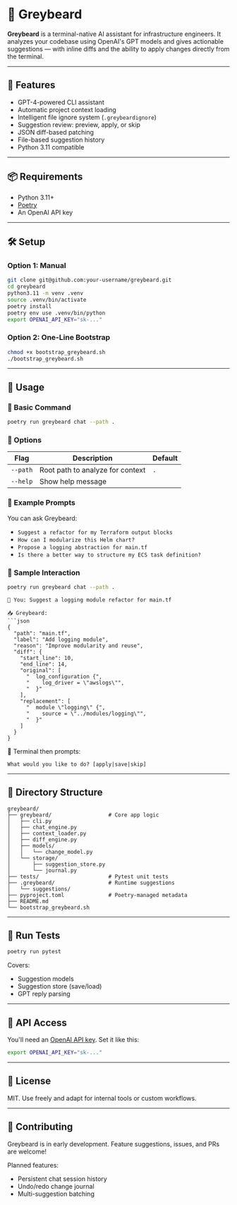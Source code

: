 # 🧙 Greybeard

**Greybeard** is a terminal-native AI assistant for infrastructure engineers. It analyzes your codebase using OpenAI's GPT models and gives actionable suggestions — with inline diffs and the ability to apply changes directly from the terminal.

---

## 🚀 Features

- GPT-4-powered CLI assistant
- Automatic project context loading
- Intelligent file ignore system (`.greybeardignore`)
- Suggestion review: preview, apply, or skip
- JSON diff-based patching
- File-based suggestion history
- Python 3.11 compatible

---

## 📦 Requirements

- Python 3.11+
- [Poetry](https://python-poetry.org/docs/)
- An OpenAI API key

---

## 🛠 Setup

### Option 1: Manual

```bash
git clone git@github.com:your-username/greybeard.git
cd greybeard
python3.11 -m venv .venv
source .venv/bin/activate
poetry install
poetry env use .venv/bin/python
export OPENAI_API_KEY="sk-..."
```

### Option 2: One-Line Bootstrap

```bash
chmod +x bootstrap_greybeard.sh
./bootstrap_greybeard.sh
```

---

## 💬 Usage

### 🧭 Basic Command

```bash
poetry run greybeard chat --path .
```

### 🧾 Options

| Flag     | Description                          | Default |
|----------|--------------------------------------|---------|
| `--path` | Root path to analyze for context     | `.`     |
| `--help`| Show help message                    |         |

### 🧠 Example Prompts

You can ask Greybeard:

- `Suggest a refactor for my Terraform output blocks`
- `How can I modularize this Helm chart?`
- `Propose a logging abstraction for main.tf`
- `Is there a better way to structure my ECS task definition?`

### 📘 Sample Interaction

```bash
poetry run greybeard chat --path .
```

```
🧠 You: Suggest a logging module refactor for main.tf

📥 Greybeard:
```json
{
  "path": "main.tf",
  "label": "Add logging module",
  "reason": "Improve modularity and reuse",
  "diff": {
    "start_line": 10,
    "end_line": 14,
    "original": [
      "  log_configuration {",
      "    log_driver = \"awslogs\"",
      "  }"
    ],
    "replacement": [
      "  module \"logging\" {",
      "    source = \"../modules/logging\"",
      "  }"
    ]
  }
}
```

🔧 Terminal then prompts:
```
What would you like to do? [apply|save|skip]
```

---

## 📂 Directory Structure

```
greybeard/
├── greybeard/                  # Core app logic
│   ├── cli.py
│   ├── chat_engine.py
│   ├── context_loader.py
│   ├── diff_engine.py
│   ├── models/
│   │   └── change_model.py
│   └── storage/
│       ├── suggestion_store.py
│       └── journal.py
├── tests/                      # Pytest unit tests
├── .greybeard/                 # Runtime suggestions
│   └── suggestions/
├── pyproject.toml              # Poetry-managed metadata
├── README.md
└── bootstrap_greybeard.sh
```

---

## 🧪 Run Tests

```bash
poetry run pytest
```

Covers:
- Suggestion models
- Suggestion store (save/load)
- GPT reply parsing

---

## 🔐 API Access

You'll need an [OpenAI API key](https://platform.openai.com/account/api-keys). Set it like this:

```bash
export OPENAI_API_KEY="sk-..."
```

---

## 📄 License

MIT. Use freely and adapt for internal tools or custom workflows.

---

## 🤝 Contributing

Greybeard is in early development. Feature suggestions, issues, and PRs are welcome!

Planned features:
- Persistent chat session history
- Undo/redo change journal
- Multi-suggestion batching
